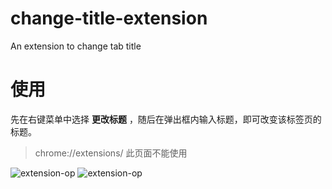 # change-title-extension
An extension to change tab title

# 使用

先在右键菜单中选择 **更改标题** ，随后在弹出框内输入标题，即可改变该标签页的标题。

> chrome://extensions/ 此页面不能使用

![extension-op](https://oss.sunxinao.cn/cloud-courier/upload/f1f5ec58ef13c83b9a928498caa98a34)
![extension-op](https://oss.sunxinao.cn/cloud-courier/upload/e7c6750c87f53987e80d44d5bf13ebe7)
